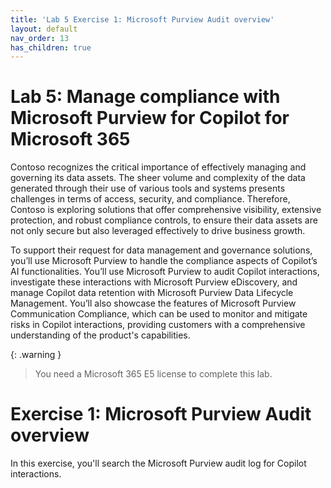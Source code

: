 ```yaml
---
title: 'Lab 5 Exercise 1: Microsoft Purview Audit overview'
layout: default
nav_order: 13
has_children: true
---
```


# Lab 5: Manage compliance with Microsoft Purview for Copilot for Microsoft 365
 
Contoso recognizes the critical importance of effectively managing and governing its data assets. The sheer volume and complexity of the data generated through their use of various tools and systems presents challenges in terms of access, security, and compliance. Therefore, Contoso is exploring solutions that offer comprehensive visibility, extensive protection, and robust compliance controls, to ensure their data assets are not only secure but also leveraged effectively to drive business growth.  

To support their request for data management and governance solutions, you’ll use Microsoft Purview to handle the compliance aspects of Copilot’s AI functionalities. You’ll use Microsoft Purview to audit Copilot interactions, investigate these interactions with Microsoft Purview eDiscovery, and manage Copilot data retention with Microsoft Purview Data Lifecycle Management. You’ll also showcase the features of Microsoft Purview Communication Compliance, which can be used to monitor and mitigate risks in Copilot interactions, providing customers with a comprehensive understanding of the product's capabilities.

{: .warning }
> You need a Microsoft 365 E5 license to complete this lab. 

# Exercise 1: Microsoft Purview Audit overview

In this exercise, you'll search the Microsoft Purview audit log for Copilot interactions.
